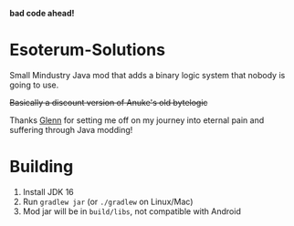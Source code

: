 **bad code ahead!**

# Esoterum-Solutions
Small Mindustry Java mod that adds a binary logic system that nobody is going to use.

~~Basically a discount version of Anuke's old bytelogic~~

Thanks [Glenn](https://github.com/GlennFolker) for setting me off on my journey into eternal pain and suffering through Java modding!

# Building
1. Install JDK 16
2. Run `gradlew jar` (or `./gradlew` on Linux/Mac)
3. Mod jar will be in `build/libs`, not compatible with Android
